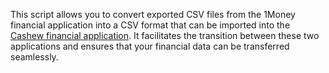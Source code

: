 This script allows you to convert exported CSV files from the 1Money financial application into a CSV format that can be imported into the [Cashew financial application](https://cashewapp.web.app/). It facilitates the transition between these two applications and ensures that your financial data can be transferred seamlessly.